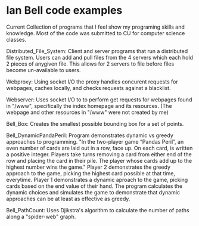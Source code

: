 # Ian Bell code examples

Current Collection of programs that I feel show my programing skills and knowledge. 
Most of the code was submitted to CU for computer science classes.

Distributed_File_System: Client and server programs that run a distributed file system. Users can add and pull files from the 4 servers which each hold 2 pieces of anygiven file. This allows for 2 servers to file before files become un-available to users.  

Webproxy: Using socket I/O the proxy handles concurent requests for webpages, caches locally, and checks requests against a blacklist. 

Webserver: Uses socket I/O to to perform get requests for webpages found in "/www", specifically the index homepage and its resources. (The webpage and other resources in "/www" were not created by me)

Bell_Box: Creates the smallest possible bounding box for a set of points.

Bell_DynamicPandaPeril: Program demonstrates dynamic vs greedy approaches to programming. 
"In the two-player game “Pandas Peril”, an even number of cards are laid out in a row,
face up. On each card, is written a positive integer. Players take turns removing a
card from either end of the row and placing the card in their pile. The player whose
cards add up to the highest number wins the game." Player 2 demonstrates the greedy approach to the game, picking the highest card possible at that time, everytime. Player 1 demonstrates a dynamic aproach to the game, picking cards based on the end value of their hand. The program calculates the dynamic choices and simulates the game to demonstrate that dynamic approaches can be at least as effective as greedy. 

Bell_PathCount: Uses Djikstra's algorithm to calculate the number of paths along a "spider-web" graph. 
